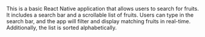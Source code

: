 This is a basic React Native application that allows users to search for fruits. It includes a search bar and a scrollable list of fruits. Users can type in the search bar, and the app will filter and display matching fruits in real-time. Additionally, the list is sorted alphabetically.
